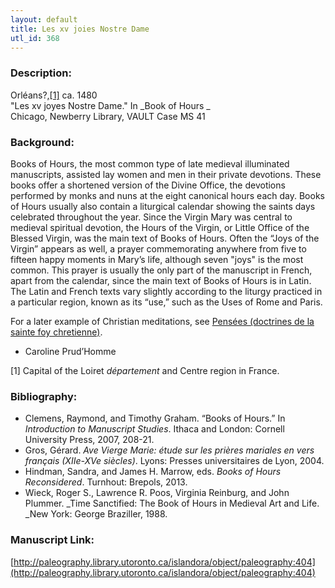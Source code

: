 ```yaml
---
layout: default
title: Les xv joies Nostre Dame
utl_id: 368
---
```


### Description:

Orléans?,[[1]](https://paleography.library.utoronto.ca/content/transcript_fp_001#_ftn1) ca. 1480<br>
"Les xv joyes Nostre Dame." In _Book of Hours _ <br>
Chicago, Newberry Library, VAULT Case MS 41

### Background:

Books of Hours, the most common type of late medieval illuminated manuscripts, assisted lay women and men in their private devotions. These books offer a shortened version of the Divine Office, the devotions performed by monks and nuns at the eight canonical hours each day. Books of Hours usually also contain a liturgical calendar showing the saints days celebrated throughout the year. Since the Virgin Mary was central to medieval spiritual devotion, the Hours of the Virgin, or Little Office of the Blessed Virgin, was the main text of Books of Hours. Often the “Joys of the Virgin” appears as well, a prayer commemorating anywhere from five to fifteen happy moments in Mary’s life, although seven "joys" is the most common. This prayer is usually the only part of the manuscript in French, apart from the calendar, since the main text of Books of Hours is in Latin. The Latin and French texts vary slightly according to the liturgy practiced in a particular region, known as its “use,” such as the Uses of Rome and Paris.

For a later example of Christian meditations, see [Pensées (doctrines de la sainte foy chretienne)](https://paleography.library.utoronto.ca/islandora/object/paleography:457#111a7969-7698-42c3-a99f-ca959c5c5388).

- Caroline Prud’Homme

[1] Capital of the Loiret _département_ and Centre region in France.

### Bibliography:

- Clemens, Raymond, and Timothy Graham. “Books of Hours.” In _Introduction to Manuscript Studies_. Ithaca and London: Cornell University Press, 2007, 208-21.
- Gros, Gérard. _Ave Vierge Marie: étude sur les prières mariales en vers français (XIIe-XVe siècles)_. Lyons: Presses universitaires de Lyon, 2004.
- Hindman, Sandra, and James H. Marrow, eds. _Books of Hours Reconsidered_. Turnhout: Brepols, 2013.
- Wieck, Roger S., Lawrence R. Poos, Virginia Reinburg, and John Plummer. _Time Sanctified: The Book of Hours in Medieval Art and Life. _New York: George Braziller, 1988.

### Manuscript Link:

[http://paleography.library.utoronto.ca/islandora/object/paleography:404](http://paleography.library.utoronto.ca/islandora/object/paleography:404)
